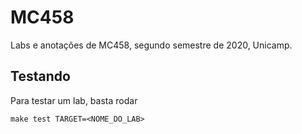 # MC458

Labs e anotações de MC458, segundo semestre de 2020, Unicamp.

## Testando
Para testar um lab, basta rodar
```
make test TARGET=<NOME_DO_LAB>
```
